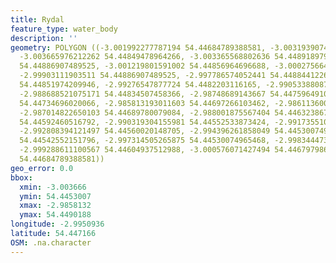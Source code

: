 ```yaml
---
title: Rydal
feature_type: water_body
description: ''
geometry: POLYGON ((-3.001992277787194 54.44684789388581, -3.003193907425695 54.44772125594534,
  -3.003665976212262 54.44849478964266, -3.003365568802636 54.44891897933746, -3.00207810847562
  54.44886907489525, -3.001219801591002 54.44856964696688, -3.000275664017869 54.44901878803832,
  -2.99903111903511 54.44886907489525, -2.997786574052441 54.44884412265187, -2.994954161333042
  54.44851974209946, -2.99276547877724 54.4482203116165, -2.99053388087718 54.44839497966397,
  -2.988688521075171 54.44834507458366, -2.98748689143667 54.44759649107744, -2.986113600421228
  54.44734696020066, -2.985813193011603 54.44697266103462, -2.986113600421228 54.44677303341394,
  -2.987014822650103 54.44689780079084, -2.988001875567404 54.44632386770878, -2.988988928484796
  54.44592460516792, -2.990319304155981 54.44552533873424, -2.991735510515681 54.44532570405786,
  -2.992808394121497 54.44560020148705, -2.994396261858049 54.44530074965468, -2.99559789149655
  54.44542552151796, -2.997314505265875 54.44530074965468, -2.998344473527434 54.44535065844583,
  -2.999288611100567 54.44604937512988, -3.000576071427494 54.44679798691943, -3.001992277787194
  54.44684789388581))
geo_error: 0.0
bbox:
  xmin: -3.003666
  ymin: 54.4453007
  xmax: -2.9858132
  ymax: 54.4490188
longitude: -2.9950936
latitude: 54.447166
OSM: .na.character
---
```

